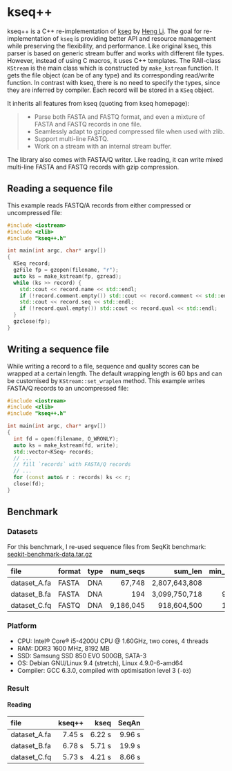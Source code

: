 kseq++
======
kseq++ is a C++ re-implementation of [kseq](https://github.com/attractivechaos/klib/blob/master/kseq.h)
by [Heng Li](https://github.com/lh3). The goal for re-implementation of `kseq` is
providing better API and resource management while preserving the flexibility,
and performance. Like original kseq, this parser is based on generic stream
buffer and works with different file types. However, instead of using C macros,
it uses C++ templates. The RAII-class `KStream` is the main class which is
constructed by `make_kstream` function. It gets the file object (can be of any
type) and its corresponding read/write function. In contrast with kseq, there is
no need to specify the types, since they are inferred by compiler. Each record
will be stored in a `KSeq` object.

It inherits all features from kseq (quoting from kseq homepage):
> - Parse both FASTA and FASTQ format, and even a mixture of FASTA and FASTQ records in one file.
> - Seamlessly adapt to gzipped compressed file when used with zlib.
> - Support multi-line FASTQ.
> - Work on a stream with an internal stream buffer.

The library also comes with FASTA/Q writer. Like reading, it can write mixed
multi-line FASTA and FASTQ records with gzip compression.

Reading a sequence file
-----------------------
This example reads FASTQ/A records from either compressed or uncompressed file:

```c++
#include <iostream>
#include <zlib>
#include "kseq++.h"

int main(int argc, char* argv[])
{
  KSeq record;
  gzFile fp = gzopen(filename, "r");
  auto ks = make_kstream(fp, gzread);
  while (ks >> record) {
    std::cout << record.name << std::endl;
    if (!record.comment.empty()) std::cout << record.comment << std::endl;
    std::cout << record.seq << std::endl;
    if (!record.qual.empty()) std::cout << record.qual << std::endl;
  }
  gzclose(fp);
}
```

Writing a sequence file
-----------------------
While writing a record to a file, sequence and quality scores can be wrapped at
a certain length. The default wrapping length is 60 bps and can be customised by
`KStream::set_wraplen` method. This example writes FASTA/Q records to an
uncompressed file:

```c++
#include <iostream>
#include <zlib>
#include "kseq++.h"

int main(int argc, char* argv[])
{
  int fd = open(filename, O_WRONLY);
  auto ks = make_kstream(fd, write);
  std::vector<KSeq> records;
  // ...
  // fill `records` with FASTA/Q records
  // ...
  for (const auto& r : records) ks << r;
  close(fd);
}
```

Benchmark
---------
### Datasets
For this benchmark, I re-used sequence files from SeqKit benchmark:
[seqkit-benchmark-data.tar.gz](http://app.shenwei.me/data/seqkit/seqkit-benchmark-data.tar.gz)

| file         | format | type |  num_seqs |       sum_len | min_len |      avg_len |     max_len |
| :----------- | :----- | :--- | --------: | ------------: | ------: | -----------: | ----------: |
| dataset_A.fa | FASTA  | DNA  |    67,748 | 2,807,643,808 |      56 |     41,442.5 |   5,976,145 |
| dataset_B.fa | FASTA  | DNA  |       194 | 3,099,750,718 |     970 | 15,978,096.5 | 248,956,422 |
| dataset_C.fq | FASTQ  | DNA  | 9,186,045 |   918,604,500 |     100 |          100 |         100 |

### Platform

- CPU: Intel&reg; Core&reg; i5-4200U CPU @ 1.60GHz, two cores, 4 threads
- RAM: DDR3 1600 MHz, 8192 MB
- SSD: Samsung SSD 850 EVO 500GB, SATA-3
- OS: Debian GNU/Linux 9.4 (stretch), Linux 4.9.0-6-amd64
- Compiler: GCC 6.3.0, compiled with optimisation level 3 (`-O3`)

### Result

#### Reading

| file         | kseq++ |   kseq |  SeqAn |
| :----------- | -----: | -----: | -----: |
| dataset_A.fa | 7.45 s | 6.22 s | 9.96 s |
| dataset_B.fa | 6.78 s | 5.71 s | 19.9 s |
| dataset_C.fq | 5.73 s | 4.21 s | 8.66 s |
